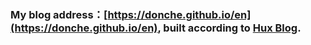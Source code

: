 ﻿### My blog address：[https://donche.github.io/en](https://donche.github.io/en), built according to [Hux Blog](https://github.com/Huxpro/huxpro.github.io).
